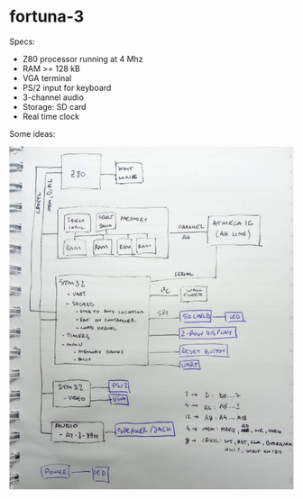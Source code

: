 # fortuna-3

Specs:
- Z80 processor running at 4 Mhz
- RAM >= 128 kB
- VGA terminal
- PS/2 input for keyboard
- 3-channel audio
- Storage: SD card
- Real time clock

Some ideas:

![Some ideas](docs/fortuna3-ideasjpg.jpg)
